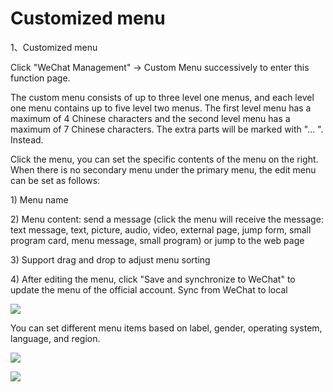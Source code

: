 # Customized menu

1、Customized menu

Click "WeChat Management" -&gt; Custom Menu successively to enter this function page.

The custom menu consists of up to three level one menus, and each level one menu contains up to five level two menus. The first level menu has a maximum of 4 Chinese characters and the second level menu has a maximum of 7 Chinese characters. The extra parts will be marked with "... ". Instead.

Click the menu, you can set the specific contents of the menu on the right. When there is no secondary menu under the primary menu, the edit menu can be set as follows:

1\) Menu name

2\) Menu content: send a message \(click the menu will receive the message: text message, text, picture, audio, video, external page, jump form, small program card, menu message, small program\) or jump to the web page

3\) Support drag and drop to adjust menu sorting

4\) After editing the menu, click "Save and synchronize to WeChat" to update the menu of the official account. Sync from WeChat to local

![](../.gitbook/assets/image%20%2849%29.gif)

You can set different menu items based on label, gender, operating system, language, and region.

![](../.gitbook/assets/image%20%2848%29.gif)

![](../.gitbook/assets/image%20%2842%29.gif)

